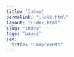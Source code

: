 ```yaml
---
title: "Index"
permalink: "index.html"
layout: "index.html"
slug: "index"
tags: "pages"
seo:
  title: "Components"
---
```



